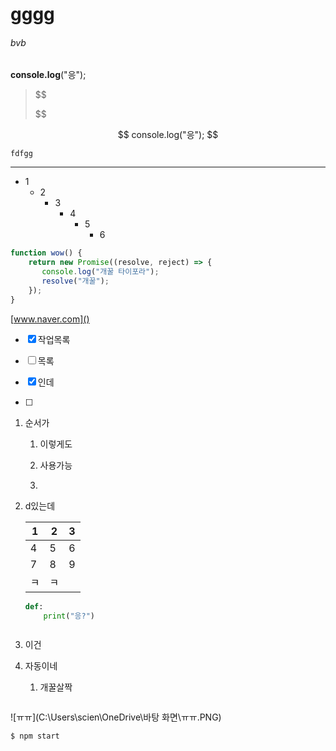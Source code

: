 # gggg

###### bvb

**console.log**("응");

> $$
> 
> $$


$$
console.log("응");
$$

`fdfgg`

****************************************************************************

<!--zzzzzz-->

- 1
  - 2
    - 3
      - 4
        - 5
          - 6



~~~~javascript
function wow() {
    return new Promise((resolve, reject) => {
       console.log("개꿀 타이포라");
       resolve("개꿀");
    });
}
~~~~

[www.naver.com]()

- [x] 작업목록

- [ ] 목록

- [x] 인데

- [ ] 

  

1. 순서가

   1. 이렇게도

   2. 사용가능

   3. 

      

2. d있는데

   | 1    | 2    | 3    |
   | ---- | ---- | ---- |
   | 4    | 5    | 6    |
   | 7    | 8    | 9    |
   | ㅋ   | ㅋ   |      |

   ```python
   def:
       print("응?")
   ```

   ```
   
   ```

   

1. 이건

2. 자동이네

   1. 개꿀살짝

      ```
      
      ```

      

![ㅠㅠ](C:\Users\scien\OneDrive\바탕 화면\ㅠㅠ.PNG)



```commonlisp
$ npm start
```

